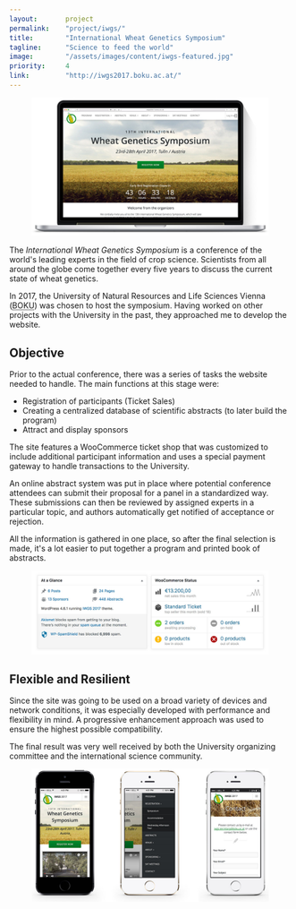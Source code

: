 ```yaml
---
layout:       project
permalink:    "project/iwgs/"
title:        "International Wheat Genetics Symposium"
tagline:      "Science to feed the world"
image:        "/assets/images/content/iwgs-featured.jpg"
priority:     4
link:         "http://iwgs2017.boku.ac.at/"
---
```


<figure class="extend">
  <img src="images/iwgs-frontpage.jpg" alt="The IWGS Website">
</figure>

The _International Wheat Genetics Symposium_ is a conference of the world's leading experts in the field of crop science. Scientists from all around the globe come together every five years to discuss the current state of wheat genetics.

In 2017, the University of Natural Resources and Life Sciences Vienna (<abbr title="Universität für Bodenkultur" lang="de">BOKU</abbr>) was chosen to host the symposium. Having worked on other projects with the University in the past, they approached me to develop the website.

## Objective

Prior to the actual conference, there was a series of tasks the website needed to handle. 
The main functions at this stage were:

* Registration of participants (Ticket Sales)
* Creating a centralized database of scientific abstracts (to later build the program)
* Attract and display sponsors

The site features a WooCommerce ticket shop that was customized to include additional participant information and uses a special payment gateway to handle transactions to the University.

An online abstract system was put in place where potential conference attendees can submit their proposal for a panel in a standardized way. These submissions can then be reviewed by assigned experts in a particular topic, and authors automatically get notified of acceptance or rejection.

All the information is gathered in one place, so after the final selection is made, it's a lot easier to put together a program and printed book of abstracts.

<figure class="extend">
  <img src="images/iwgs-dashboard.jpg" alt="Dashboard Widgets">
</figure>

## Flexible and Resilient

Since the site was going to be used on a broad variety of devices and network conditions, it was especially developed with performance and flexibility in mind. A progressive enhancement approach was used to ensure the highest possible compatibility.

The final result was very well received by both the University organizing committee and the international science community.

<figure class="extend">
  <img src="images/iwgs-mobile-views.jpg" alt="Different mobile views">
</figure>